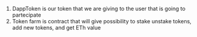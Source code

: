 1. DappToken is our token that we are giving to the user that is going to partecipate 
2. Token farm is contract that will give possibility to stake unstake tokens, add new tokens, and get ETh value
